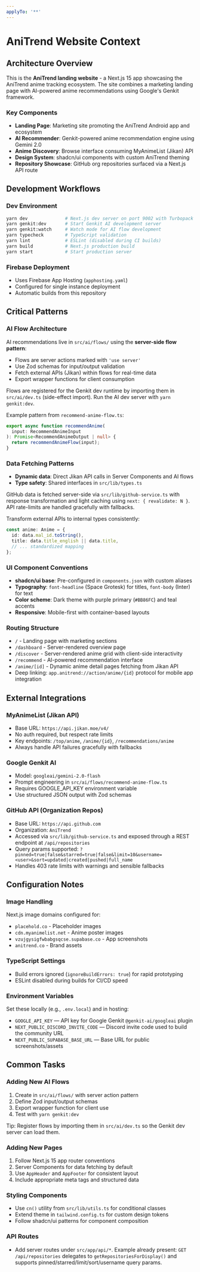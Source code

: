 ```yaml
---
applyTo: '**'
---
```


# AniTrend Website Context

## Architecture Overview

This is the **AniTrend landing website** - a Next.js 15 app showcasing the AniTrend anime tracking ecosystem. The site combines a marketing landing page with AI-powered anime recommendations using Google's Genkit framework.

### Key Components

- **Landing Page**: Marketing site promoting the AniTrend Android app and ecosystem
- **AI Recommender**: Genkit-powered anime recommendation engine using Gemini 2.0
- **Anime Discovery**: Browse interface consuming MyAnimeList (Jikan) API
- **Design System**: shadcn/ui components with custom AniTrend theming
- **Repository Showcase**: GitHub org repositories surfaced via a Next.js API route

## Development Workflows

### Dev Environment

```bash
yarn dev              # Next.js dev server on port 9002 with Turbopack
yarn genkit:dev       # Start Genkit AI development server
yarn genkit:watch     # Watch mode for AI flow development
yarn typecheck        # TypeScript validation
yarn lint             # ESLint (disabled during CI builds)
yarn build            # Next.js production build
yarn start            # Start production server
```

### Firebase Deployment

- Uses Firebase App Hosting (`apphosting.yaml`)
- Configured for single instance deployment
- Automatic builds from this repository

## Critical Patterns

### AI Flow Architecture

AI recommendations live in `src/ai/flows/` using the **server-side flow pattern**:

- Flows are server actions marked with `'use server'`
- Use Zod schemas for input/output validation
- Fetch external APIs (Jikan) within flows for real-time data
- Export wrapper functions for client consumption

Flows are registered for the Genkit dev runtime by importing them in `src/ai/dev.ts` (side-effect import). Run the AI dev server with `yarn genkit:dev`.

Example pattern from `recommend-anime-flow.ts`:

```typescript
export async function recommendAnime(
  input: RecommendAnimeInput
): Promise<RecommendAnimeOutput | null> {
  return recommendAnimeFlow(input);
}
```

### Data Fetching Patterns

- **Dynamic data**: Direct Jikan API calls in Server Components and AI flows
- **Type safety**: Shared interfaces in `src/lib/types.ts`

GitHub data is fetched server-side via `src/lib/github-service.ts` with response transformation and light caching using `next: { revalidate: N }`. API rate-limits are handled gracefully with fallbacks.

Transform external APIs to internal types consistently:

```typescript
const anime: Anime = {
  id: data.mal_id.toString(),
  title: data.title_english || data.title,
  // ... standardized mapping
};
```

### UI Component Conventions

- **shadcn/ui base**: Pre-configured in `components.json` with custom aliases
- **Typography**: `font-headline` (Space Grotesk) for titles, `font-body` (Inter) for text
- **Color scheme**: Dark theme with purple primary (`#BB86FC`) and teal accents
- **Responsive**: Mobile-first with container-based layouts

### Routing Structure

- `/` - Landing page with marketing sections
- `/dashboard` - Server-rendered overview page
- `/discover` - Server-rendered anime grid with client-side interactivity
- `/recommend` - AI-powered recommendation interface
- `/anime/[id]` - Dynamic anime detail pages fetching from Jikan API
- Deep linking: `app.anitrend://action/anime/{id}` protocol for mobile app integration

## External Integrations

### MyAnimeList (Jikan API)

- Base URL: `https://api.jikan.moe/v4/`
- No auth required, but respect rate limits
- Key endpoints: `/top/anime`, `/anime/{id}`, `/recommendations/anime`
- Always handle API failures gracefully with fallbacks

### Google Genkit AI

- Model: `googleai/gemini-2.0-flash`
- Prompt engineering in `src/ai/flows/recommend-anime-flow.ts`
- Requires GOOGLE_API_KEY environment variable
- Use structured JSON output with Zod schemas

### GitHub API (Organization Repos)

- Base URL: `https://api.github.com`
- Organization: `AniTrend`
- Accessed via `src/lib/github-service.ts` and exposed through a REST endpoint at `/api/repositories`
- Query params supported: `?pinned=true|false&starred=true|false&limit=10&username=<user>&sort=updated|created|pushed|full_name`
- Handles 403 rate limits with warnings and sensible fallbacks

## Configuration Notes

### Image Handling

Next.js image domains configured for:

- `placehold.co` - Placeholder images
- `cdn.myanimelist.net` - Anime poster images
- `vzujgysigfwbabgsqcse.supabase.co` - App screenshots
- `anitrend.co` - Brand assets

### TypeScript Settings

- Build errors ignored (`ignoreBuildErrors: true`) for rapid prototyping
- ESLint disabled during builds for CI/CD speed

### Environment Variables

Set these locally (e.g., `.env.local`) and in hosting:

- `GOOGLE_API_KEY` — API key for Google Genkit `@genkit-ai/googleai` plugin
- `NEXT_PUBLIC_DISCORD_INVITE_CODE` — Discord invite code used to build the community URL
- `NEXT_PUBLIC_SUPABASE_BASE_URL` — Base URL for public screenshots/assets

## Common Tasks

### Adding New AI Flows

1. Create in `src/ai/flows/` with server action pattern
2. Define Zod input/output schemas
3. Export wrapper function for client use
4. Test with `yarn genkit:dev`

Tip: Register flows by importing them in `src/ai/dev.ts` so the Genkit dev server can load them.

### Adding New Pages

1. Follow Next.js 15 app router conventions
2. Server Components for data fetching by default
3. Use `AppHeader` and `AppFooter` for consistent layout
4. Include appropriate meta tags and structured data

### Styling Components

- Use `cn()` utility from `src/lib/utils.ts` for conditional classes
- Extend theme in `tailwind.config.ts` for custom design tokens
- Follow shadcn/ui patterns for component composition

### API Routes

- Add server routes under `src/app/api/*`. Example already present: `GET /api/repositories` delegates to `getRepositoriesForDisplay()` and supports pinned/starred/limit/sort/username query params.
